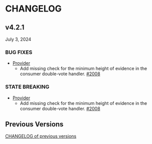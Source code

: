 # CHANGELOG

## v4.2.1

July 3, 2024

### BUG FIXES

- [Provider](x/ccv/provider)
  - Add missing check for the minimum height of evidence in the consumer double-vote handler.
    [#2008](https://github.com/cosmos/interchain-security/pull/2008)

### STATE BREAKING

- [Provider](x/ccv/provider)
  - Add missing check for the minimum height of evidence in the consumer double-vote handler.
    [#2008](https://github.com/cosmos/interchain-security/pull/2008)

## Previous Versions

[CHANGELOG of previous versions](https://github.com/cosmos/interchain-security/blob/main/CHANGELOG.md)

